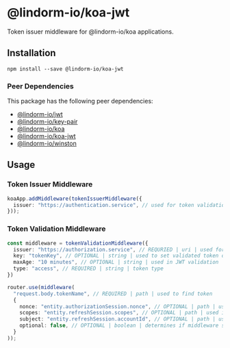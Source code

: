 # @lindorm-io/koa-jwt
Token issuer middleware for @lindorm-io/koa applications.

## Installation
```shell script
npm install --save @lindorm-io/koa-jwt
```

### Peer Dependencies
This package has the following peer dependencies: 
* [@lindorm-io/jwt](https://www.npmjs.com/package/@lindorm-io/jwt)
* [@lindorm-io/key-pair](https://www.npmjs.com/package/@lindorm-io/key-pair)
* [@lindorm-io/koa](https://www.npmjs.com/package/@lindorm-io/koa)
* [@lindorm-io/koa-jwt](https://www.npmjs.com/package/@lindorm-io/koa-jwt)
* [@lindorm-io/winston](https://www.npmjs.com/package/@lindorm-io/winston)

## Usage

### Token Issuer Middleware
```typescript
koaApp.addMiddleware(tokenIssuerMiddleware({
  issuer: "https://authentication.service", // used for token validation
}));
```

### Token Validation Middleware
```typescript
const middleware = tokenValidationMiddleware({
  issuer: "https://authorization.service", // REQURIED | uri | used for token validation
  key: "tokenKey", // OPTIONAL | string | used to set validated token on context (ctx.token.tokenKey)
  maxAge: "10 minutes", // OPTIONAL | string | used in JWT validation
  type: "access", // REQUIRED | string | token type
})

router.use(middleware(
  "request.body.tokenName", // REQUIRED | path | used to find token 
  {
    nonce: "entity.authorizationSession.nonce", // OPTIONAL | path | used in JWT validation
    scopes: "entity.refreshSession.scopes", // OPTIONAL | path | used in JWT validation
    subject: "entity.refreshSession.accountId", // OPTIONAL | path | used in JWT validation
    optional: false, // OPTIONAL | boolean | determines if middleware should throw when token is missing
  }
));
```
